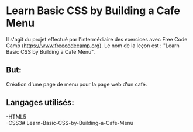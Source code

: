 # Learn Basic CSS by Building a Cafe Menu  
  
Il s'agit du projet effectué par l'intermédiaire des exercices avec Free Code Camp (https://www.freecodecamp.org). Le nom de la leçon est : "Learn Basic CSS by Building a Cafe Menu".  
  
## But:  
Création d'une page de menu pour la page web d'un café.  
  
## Langages utilisés:  
-HTML5  
-CSS3#   L e a r n - B a s i c - C S S - b y - B u i l d i n g - a - C a f e - M e n u   
